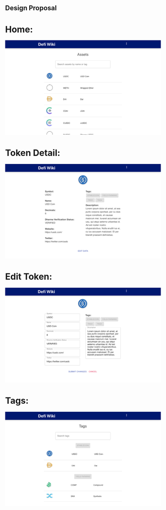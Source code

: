 ## Design Proposal

# Home:
![Home](./Home.png)
# Token Detail:
![TokenDetail](./TokenDetail.png)
# Edit Token:
![EditToken](./EditToken.png)
# Tags:
![Tags](./Tags.png)
